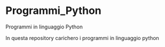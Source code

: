 # Programmi_Python

Programmi in linguaggio Python

In questa repository carichero i programmi in linguaggio python
